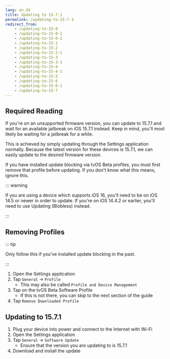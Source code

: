 ```yaml
---
lang: en_US
title: Updating to 15.7.1
permalink: /updating-to-15-7-1
redirect_from:
    - /updating-to-15-0
    - /updating-to-15-0-1
    - /updating-to-15-0-2
    - /updating-to-15-1
    - /updating-to-15-2
    - /updating-to-15-2-1
    - /updating-to-15-3
    - /updating-to-15-3-1
    - /updating-to-15-4
    - /updating-to-15-4-1
    - /updating-to-15-5
    - /updating-to-15-6
    - /updating-to-15-6-1
    - /updating-to-15-7
---
```


## Required Reading

If you're on an unsupported firmware version, you can update to 15.7.1 and wait for an available jailbreak on iOS 15.7.1 instead. Keep in mind, you'll most likely be waiting for a jailbreak for a while.

This is achieved by simply updating through the Settings application normally. Because the latest version for these devices is 15.7.1, we can easily update to the desired firmware version.

If you have installed update blocking via tvOS Beta profiles, you must first remove that profile before updating. If you don't know what this means, ignore this.

::: warning

If you are using a device which supports iOS 16, you'll need to be on iOS 14.5 or newer in order to update. If you're on iOS 14.4.2 or earlier, you'll need to use <router-link to="/updating-blobless">Updating (Blobless)</router-link> instead.

:::

## Removing Profiles

::: tip

Only follow this if you've installed update blocking in the past.

:::

1. Open the Settings application
1. Tap `General` -> `Profile`
    - This may also be called `Profile and Device Management`
1. Tap on the tvOS Beta Software Profile
    - If this is not there, you can skip to the next section of the guide
1. Tap `Remove Downloaded Profile`

## Updating to 15.7.1

1. Plug your device into power and connect to the Internet with Wi-Fi
1. Open the Settings application
1. Tap `General` -> `Software Update`
    - Ensure that the version you are updating to is 15.7.1
1. Download and install the update
